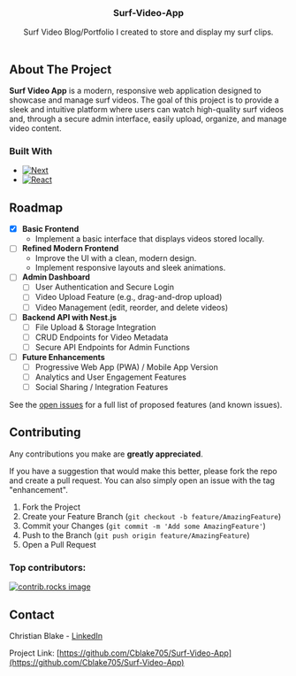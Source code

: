 <br />
<div align="center">
  <a href="https://github.com/Cblake705/Surf-Video-App">
  </a>

<h3 align="center">Surf-Video-App</h3>

  <p align="center">
    Surf Video Blog/Portfolio I created to store and display my surf clips.
    <br />
    <br />
  </p>
</div>



<!-- ABOUT THE PROJECT -->
## About The Project

**Surf Video App** is a modern, responsive web application designed to showcase and manage surf videos. The goal of this project is to provide a sleek and intuitive platform where users can watch high-quality surf videos and, through a secure admin interface, easily upload, organize, and manage video content.




### Built With

* [![Next][Next.js]][Next-url]
* [![React][React.js]][React-url]



<!-- ROADMAP -->
## Roadmap

- [X] **Basic Frontend**  
  - Implement a basic interface that displays videos stored locally.
- [ ] **Refined Modern Frontend**  
  - Improve the UI with a clean, modern design.
  - Implement responsive layouts and sleek animations.
- [ ] **Admin Dashboard**  
  - [ ] User Authentication and Secure Login  
  - [ ] Video Upload Feature (e.g., drag-and-drop upload)
  - [ ] Video Management (edit, reorder, and delete videos)
- [ ] **Backend API with Nest.js**  
  - [ ] File Upload & Storage Integration  
  - [ ] CRUD Endpoints for Video Metadata
  - [ ] Secure API Endpoints for Admin Functions
- [ ] **Future Enhancements**  
  - [ ] Progressive Web App (PWA) / Mobile App Version  
  - [ ] Analytics and User Engagement Features  
  - [ ] Social Sharing / Integration Features

See the [open issues](https://github.com/Cblake705/Surf-Video-App/issues) for a full list of proposed features (and known issues).




<!-- CONTRIBUTING -->
## Contributing

Any contributions you make are **greatly appreciated**.

If you have a suggestion that would make this better, please fork the repo and create a pull request. You can also simply open an issue with the tag "enhancement".

1. Fork the Project
2. Create your Feature Branch (`git checkout -b feature/AmazingFeature`)
3. Commit your Changes (`git commit -m 'Add some AmazingFeature'`)
4. Push to the Branch (`git push origin feature/AmazingFeature`)
5. Open a Pull Request


### Top contributors:

<a href="https://github.com/Cblake705/Surf-Video-App/graphs/contributors">
  <img src="https://contrib.rocks/image?repo=Cblake705/Surf-Video-App" alt="contrib.rocks image" />
</a>


<!-- CONTACT -->
## Contact

Christian Blake - [LinkedIn](https://www.linkedin.com/in/chrisblake337/)

Project Link: [https://github.com/Cblake705/Surf-Video-App](https://github.com/Cblake705/Surf-Video-App)




<!-- MARKDOWN LINKS & IMAGES -->
<!-- https://www.markdownguide.org/basic-syntax/#reference-style-links -->
[contributors-shield]: https://img.shields.io/github/contributors/Cblake705/Surf-Video-App.svg?style=for-the-badge
[contributors-url]: https://github.com/Cblake705/Surf-Video-App/graphs/contributors
[forks-shield]: https://img.shields.io/github/forks/Cblake705/Surf-Video-App.svg?style=for-the-badge
[forks-url]: https://github.com/Cblake705/Surf-Video-App/network/members
[stars-shield]: https://img.shields.io/github/stars/Cblake705/Surf-Video-App.svg?style=for-the-badge
[stars-url]: https://github.com/Cblake705/Surf-Video-App/stargazers
[issues-shield]: https://img.shields.io/github/issues/Cblake705/Surf-Video-App.svg?style=for-the-badge
[issues-url]: https://github.com/Cblake705/Surf-Video-App/issues
[license-shield]: https://img.shields.io/github/license/Cblake705/Surf-Video-App.svg?style=for-the-badge
[license-url]: https://github.com/Cblake705/Surf-Video-App/blob/master/LICENSE.txt
[linkedin-shield]: https://img.shields.io/badge/-LinkedIn-black.svg?style=for-the-badge&logo=linkedin&colorB=555
[linkedin-url]: https://linkedin.com/in/chrisblake377
[product-screenshot]: images/screenshot.png
[Next.js]: https://img.shields.io/badge/next.js-000000?style=for-the-badge&logo=nextdotjs&logoColor=white
[Next-url]: https://nextjs.org/
[React.js]: https://img.shields.io/badge/React-20232A?style=for-the-badge&logo=react&logoColor=61DAFB
[React-url]: https://reactjs.org/
[Vue.js]: https://img.shields.io/badge/Vue.js-35495E?style=for-the-badge&logo=vuedotjs&logoColor=4FC08D
[Vue-url]: https://vuejs.org/
[Angular.io]: https://img.shields.io/badge/Angular-DD0031?style=for-the-badge&logo=angular&logoColor=white
[Angular-url]: https://angular.io/
[Svelte.dev]: https://img.shields.io/badge/Svelte-4A4A55?style=for-the-badge&logo=svelte&logoColor=FF3E00
[Svelte-url]: https://svelte.dev/
[Laravel.com]: https://img.shields.io/badge/Laravel-FF2D20?style=for-the-badge&logo=laravel&logoColor=white
[Laravel-url]: https://laravel.com
[Bootstrap.com]: https://img.shields.io/badge/Bootstrap-563D7C?style=for-the-badge&logo=bootstrap&logoColor=white
[Bootstrap-url]: https://getbootstrap.com
[JQuery.com]: https://img.shields.io/badge/jQuery-0769AD?style=for-the-badge&logo=jquery&logoColor=white
[JQuery-url]: https://jquery.com 
